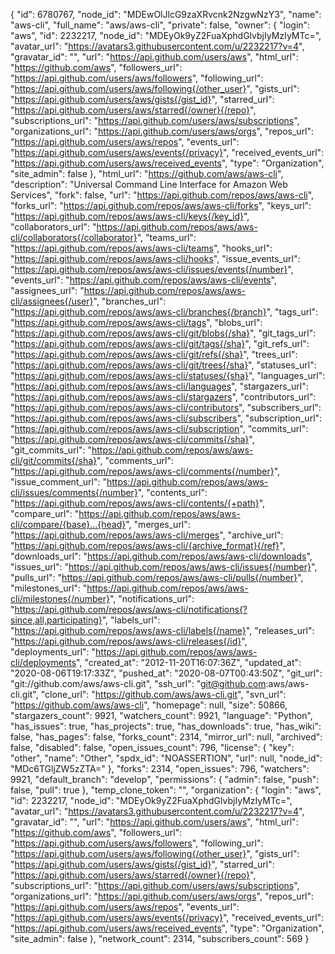 {
"id": 6780767,
"node_id": "MDEwOlJlcG9zaXRvcnk2NzgwNzY3",
"name": "aws-cli",
"full_name": "aws/aws-cli",
"private": false,
"owner": {
"login": "aws",
"id": 2232217,
"node_id": "MDEyOk9yZ2FuaXphdGlvbjIyMzIyMTc=",
"avatar_url": "https://avatars3.githubusercontent.com/u/2232217?v=4",
"gravatar_id": "",
"url": "https://api.github.com/users/aws",
"html_url": "https://github.com/aws",
"followers_url": "https://api.github.com/users/aws/followers",
"following_url": "https://api.github.com/users/aws/following{/other_user}",
"gists_url": "https://api.github.com/users/aws/gists{/gist_id}",
"starred_url": "https://api.github.com/users/aws/starred{/owner}{/repo}",
"subscriptions_url": "https://api.github.com/users/aws/subscriptions",
"organizations_url": "https://api.github.com/users/aws/orgs",
"repos_url": "https://api.github.com/users/aws/repos",
"events_url": "https://api.github.com/users/aws/events{/privacy}",
"received_events_url": "https://api.github.com/users/aws/received_events",
"type": "Organization",
"site_admin": false
},
"html_url": "https://github.com/aws/aws-cli",
"description": "Universal Command Line Interface for Amazon Web Services",
"fork": false,
"url": "https://api.github.com/repos/aws/aws-cli",
"forks_url": "https://api.github.com/repos/aws/aws-cli/forks",
"keys_url": "https://api.github.com/repos/aws/aws-cli/keys{/key_id}",
"collaborators_url": "https://api.github.com/repos/aws/aws-cli/collaborators{/collaborator}",
"teams_url": "https://api.github.com/repos/aws/aws-cli/teams",
"hooks_url": "https://api.github.com/repos/aws/aws-cli/hooks",
"issue_events_url": "https://api.github.com/repos/aws/aws-cli/issues/events{/number}",
"events_url": "https://api.github.com/repos/aws/aws-cli/events",
"assignees_url": "https://api.github.com/repos/aws/aws-cli/assignees{/user}",
"branches_url": "https://api.github.com/repos/aws/aws-cli/branches{/branch}",
"tags_url": "https://api.github.com/repos/aws/aws-cli/tags",
"blobs_url": "https://api.github.com/repos/aws/aws-cli/git/blobs{/sha}",
"git_tags_url": "https://api.github.com/repos/aws/aws-cli/git/tags{/sha}",
"git_refs_url": "https://api.github.com/repos/aws/aws-cli/git/refs{/sha}",
"trees_url": "https://api.github.com/repos/aws/aws-cli/git/trees{/sha}",
"statuses_url": "https://api.github.com/repos/aws/aws-cli/statuses/{sha}",
"languages_url": "https://api.github.com/repos/aws/aws-cli/languages",
"stargazers_url": "https://api.github.com/repos/aws/aws-cli/stargazers",
"contributors_url": "https://api.github.com/repos/aws/aws-cli/contributors",
"subscribers_url": "https://api.github.com/repos/aws/aws-cli/subscribers",
"subscription_url": "https://api.github.com/repos/aws/aws-cli/subscription",
"commits_url": "https://api.github.com/repos/aws/aws-cli/commits{/sha}",
"git_commits_url": "https://api.github.com/repos/aws/aws-cli/git/commits{/sha}",
"comments_url": "https://api.github.com/repos/aws/aws-cli/comments{/number}",
"issue_comment_url": "https://api.github.com/repos/aws/aws-cli/issues/comments{/number}",
"contents_url": "https://api.github.com/repos/aws/aws-cli/contents/{+path}",
"compare_url": "https://api.github.com/repos/aws/aws-cli/compare/{base}...{head}",
"merges_url": "https://api.github.com/repos/aws/aws-cli/merges",
"archive_url": "https://api.github.com/repos/aws/aws-cli/{archive_format}{/ref}",
"downloads_url": "https://api.github.com/repos/aws/aws-cli/downloads",
"issues_url": "https://api.github.com/repos/aws/aws-cli/issues{/number}",
"pulls_url": "https://api.github.com/repos/aws/aws-cli/pulls{/number}",
"milestones_url": "https://api.github.com/repos/aws/aws-cli/milestones{/number}",
"notifications_url": "https://api.github.com/repos/aws/aws-cli/notifications{?since,all,participating}",
"labels_url": "https://api.github.com/repos/aws/aws-cli/labels{/name}",
"releases_url": "https://api.github.com/repos/aws/aws-cli/releases{/id}",
"deployments_url": "https://api.github.com/repos/aws/aws-cli/deployments",
"created_at": "2012-11-20T16:07:36Z",
"updated_at": "2020-08-06T19:17:33Z",
"pushed_at": "2020-08-07T00:43:50Z",
"git_url": "git://github.com/aws/aws-cli.git",
"ssh_url": "git@github.com:aws/aws-cli.git",
"clone_url": "https://github.com/aws/aws-cli.git",
"svn_url": "https://github.com/aws/aws-cli",
"homepage": null,
"size": 50866,
"stargazers_count": 9921,
"watchers_count": 9921,
"language": "Python",
"has_issues": true,
"has_projects": true,
"has_downloads": true,
"has_wiki": false,
"has_pages": false,
"forks_count": 2314,
"mirror_url": null,
"archived": false,
"disabled": false,
"open_issues_count": 796,
"license": {
"key": "other",
"name": "Other",
"spdx_id": "NOASSERTION",
"url": null,
"node_id": "MDc6TGljZW5zZTA="
},
"forks": 2314,
"open_issues": 796,
"watchers": 9921,
"default_branch": "develop",
"permissions": {
"admin": false,
"push": false,
"pull": true
},
"temp_clone_token": "",
"organization": {
"login": "aws",
"id": 2232217,
"node_id": "MDEyOk9yZ2FuaXphdGlvbjIyMzIyMTc=",
"avatar_url": "https://avatars3.githubusercontent.com/u/2232217?v=4",
"gravatar_id": "",
"url": "https://api.github.com/users/aws",
"html_url": "https://github.com/aws",
"followers_url": "https://api.github.com/users/aws/followers",
"following_url": "https://api.github.com/users/aws/following{/other_user}",
"gists_url": "https://api.github.com/users/aws/gists{/gist_id}",
"starred_url": "https://api.github.com/users/aws/starred{/owner}{/repo}",
"subscriptions_url": "https://api.github.com/users/aws/subscriptions",
"organizations_url": "https://api.github.com/users/aws/orgs",
"repos_url": "https://api.github.com/users/aws/repos",
"events_url": "https://api.github.com/users/aws/events{/privacy}",
"received_events_url": "https://api.github.com/users/aws/received_events",
"type": "Organization",
"site_admin": false
},
"network_count": 2314,
"subscribers_count": 569
}
